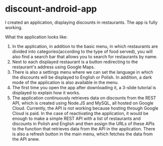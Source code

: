 # discount-android-app
I created an application, displaying discounts in restaurants. The app is fully working.

What the application looks like:

1. In the application, in addition to the basic menu, in which restaurants are divided into categories(according to the type of food served), you will also find a search bar that allows you to search for restaurants by name. 
2. Next to each displayed restaurant is a button redirecting to the restaurant's address using Google Maps. 
3. There is also a settings menu where we can set the language in which the discounts will be displayed to English or Polish. In addition, a dark mode of the application is also available in the menu.  
4. The first time you open the app after downloading it, a 3-slide tutorial is displayed to explain how it works. 
5. The application continuously retrieves data on discounts from the REST API, which is created using Node.JS and MySQL, all hosted on Google Cloud. Currently, the API is not working because hosting through Google Cloud is paid. In the case of reactivating the application, it would be enough to make a simple REST API with a list of restaurants and discounts in Polish and English and then assign the URLs of these APIs to the function that retrieves data from the API in the application. There is also a refresh button in the main menu, which fetches the data from the API anew.

